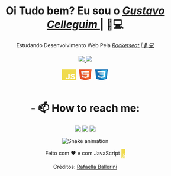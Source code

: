 <div>
  <h1 align="center">Oi Tudo bem? Eu sou o <a href="https://www.linkedin.com/in/gustavo-de-andrade-celleguim-b59894229/" target="_blank" ><i> Gustavo Celleguim </i></a> | 🚀💻 </h1>
  <p align="center"> Estudando Desenvolvimento Web Pela <a href="https://www.rocketseat.com.br/"> <i> Rocketseat | 🚀 💻 </i></a>
</div>

<div align = "center">
  <a href="https://github.com/GusCelleguim">
    <img height="150em" src="https://github-readme-stats.vercel.app/api?username=Guscelleguim&count_private=true&include_all_commits=true&show_icons=true&theme=dracula&hide_border=false&show_owner=true"/>
    <img height="150em" src="https://github-readme-stats.vercel.app/api/top-langs/?username=GusCelleguim&theme=dracula&hide_border=false&&layout=compact"/>
  </a>
</div>

<div align="center" valign="top"><br>
    <img align="center" alt="Js" height="30" width="40" src="https://raw.githubusercontent.com/devicons/devicon/master/icons/javascript/javascript-plain.svg">
    <img align="center" alt="HTML" height="30" width="40" src="https://raw.githubusercontent.com/devicons/devicon/master/icons/html5/html5-original.svg">
    <img align="center" alt="CSS" height="30" width="40" src="https://raw.githubusercontent.com/devicons/devicon/master/icons/css3/css3-original.svg">
</div><br>

<div align="center">
 <h1>- 📫 How to reach me: </h1> 
  <a href="mailto:Gugacelleguim@Gmail.com"><img src="https://img.shields.io/badge/-Gmail-%23333?style=for-the-badge&logo=gmail&logoColor=white" target="_blank" </a>
  <a href="https://www.instagram.com/guscelleguim_/" target="_blank"><img src="https://img.shields.io/badge/-Instagram-%23E4405F?style=for-the-badge&logo=instagram&logoColor=white" target="_blank"></a>
<a href="https://www.linkedin.com/in/gustavo-de-andrade-celleguim-b59894229/" target="_blank"><img src="https://img.shields.io/badge/-LinkedIn-%230077B5?style=for-the-badge&logo=linkedin&logoColor=white" target="_blank"></a> 
</div>

<div align="center">

  ![Snake animation](https://github.com/danielbped/danielbped/blob/output/github-contribution-grid-snake.svg)  
  
</div>


<div align="center">
  <p>Feito com ❤️ e com  JavaScript <img align="center" alt="Js" height="25" width="10" src="https://raw.githubusercontent.com/devicons/devicon/master/icons/javascript/javascript-plain.svg"></p>
  <p>Créditos: <a href="https://github.com/rafaballerini">Rafaella Ballerini</a></p>
</div>
